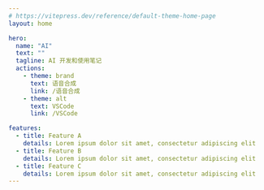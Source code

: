 ```yaml
---
# https://vitepress.dev/reference/default-theme-home-page
layout: home

hero:
  name: "AI"
  text: ""
  tagline: AI 开发和使用笔记
  actions:
    - theme: brand
      text: 语音合成
      link: /语音合成
    - theme: alt
      text: VSCode
      link: /VSCode

features:
  - title: Feature A
    details: Lorem ipsum dolor sit amet, consectetur adipiscing elit
  - title: Feature B
    details: Lorem ipsum dolor sit amet, consectetur adipiscing elit
  - title: Feature C
    details: Lorem ipsum dolor sit amet, consectetur adipiscing elit
---
```


